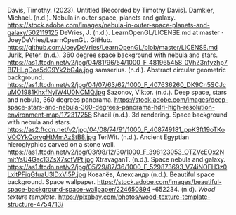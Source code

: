 Davis, Timothy. (2023). Untitled [Recorded by Timothy Davis].
Damkier, Michael. (n.d.). Nebula in outer space, planets and galaxy. https://stock.adobe.com/images/nebula-in-outer-space-planets-and-galaxy/502119125
DeVries, J. (n.d.). LearnOpenGL/LICENSE.md at master · JoeyDeVries/LearnOpenGL. GitHub. https://github.com/JoeyDeVries/LearnOpenGL/blob/master/LICENSE.md
Jurik, Peter. (n.d.). 360 degree space background with nebula and stars. https://as1.ftcdn.net/v2/jpg/04/81/96/54/1000_F_481965458_0VhZ3nfyzhp7BI7HLgDos5dG9Yk2bG4a.jpg
samserius. (n.d.). Abstract circular geometric background. https://as1.ftcdn.net/v2/jpg/04/07/63/62/1000_F_407636260_DK9Cn5SCJcuMO1981KhxfNylW4U0NCMQ.jpg
Sazonov, Viktor. (n.d.). Deep space, stars and nebula, 360 degrees panorama. https://stock.adobe.com/images/deep-space-stars-and-nebula-360-degrees-panorama-hdri-high-resolution-environment-map/172317258
Shacil (n.d.). 3d rendering. Space background with nebula and stars. https://as2.ftcdn.net/v2/jpg/04/08/74/91/1000_F_408749181_ppK3ft19oTKoVOOYkQorvgHtMmAzStB8.jpg
TenWit. (n.d.). Ancient Egyptian hieroglyphics carved on a stone wall. https://as1.ftcdn.net/v2/jpg/03/98/12/30/1000_F_398123053_OTZVcEOx2NmitYsU4Gac13ZsX7scfVPt.jpg
XtravaganT. (n.d.). Space nebula and galaxy. https://as1.ftcdn.net/v2/jpg/05/29/87/36/1000_F_529873693_V74iNOFH3z0LxitPFigGfuaU3lDxVl5P.jpg
Ковалёв, Александр (n.d.). Beautiful space background. Space wallpaper. https://stock.adobe.com/images/beautiful-space-background-space-wallpaper/224650894
-652234. (n.d). *Wood texture template.* https://pixabay.com/photos/wood-texture-template-structure-4754713/
